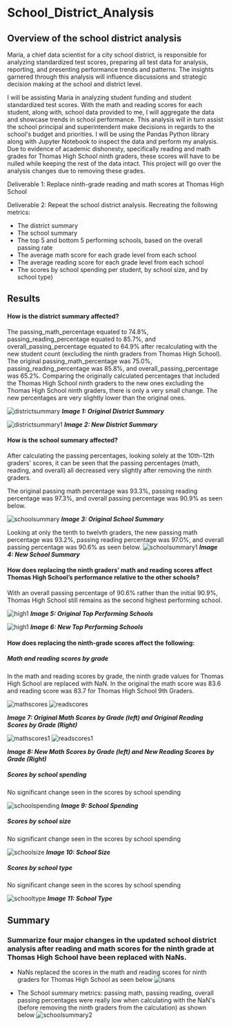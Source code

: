 # School_District_Analysis


## Overview of the school district analysis
Maria, a chief data scientist for a city school district, is responsible for analyzing standardized test scores, preparing all test data for analysis, reporting, and presenting performance trends and patterns. The insights garnered through this analysis will influence discussions and strategic decision making at the school and district level. 

I will be assisting Maria in analyzing student funding and student standardized test scores. With the math and reading scores for each student, along with, school data provided to me, I will aggregate the data and showcase trends in school performance. This analysis will in turn assist the school principal and superintendent make decisions in regards to the school's budget and priorities. I will be using the Pandas Python library along with Jupyter Notebook to inspect the data and perform my analysis. 
Due to evidence of academic dishonesty, specifically reading and math grades for Thomas High School ninth graders, these scores will have to be nulled while keeping the rest of the data intact. This project will go over the analysis changes due to removing these grades. 

Deliverable 1: Replace ninth-grade reading and math scores at Thomas High School

Deliverable 2: Repeat the school district analysis. Recreating the following metrics: 
- The district summary
- The school summary
- The top 5 and bottom 5 performing schools, based on the overall passing rate
- The average math score for each grade level from each school
- The average reading score for each grade level from each school
- The scores by school spending per student, by school size, and by school type)

## Results

#### How is the district summary affected?
The passing_math_percentage equated to 74.8%, passing_reading_percentage equated to 85.7%, and overall_passing_percentage equated to 64.9% after recalculating with the new student count (excluding the ninth graders from Thomas High School). 
The original passing_math_percentage was 75.0%, passing_reading_percentage was 85.8%, and overall_passing_percentage was 65.2%. 
Comparing the originally calculated percentages that included the Thomas High School ninth graders to the new ones excluding the Thomas High School ninth graders, there is only a very small change. The new percentages are very slightly lower than the original ones. 

 ![districtsummary](https://github.com/Soniaprogram/School_District_Analysis/blob/main/Images/1originalDistrictSummary.PNG)
 ***Image 1: Original District Summary***


 ![districtsummary1](https://github.com/Soniaprogram/School_District_Analysis/blob/main/Images/1DistrictSummary.PNG)
 ***Image 2: New District Summary***

#### How is the school summary affected?

After calculating the passing percentages, looking solely at the 10th-12th graders' scores, it can be seen that the passing percentages (math, reading, and overall) all decreased very slightly after removing the ninth graders. 

The original passing math percentage was 93.3%, passing reading percentage was 97.3%, and overall passing percentage was 90.9% as seen below.

 ![schoolsummary](https://github.com/Soniaprogram/School_District_Analysis/blob/main/Images/2origschoolsummarycropped.PNG)
 ***Image 3: Original School Summary***

Looking at only the tenth to twelvth graders, the new passing math percentage was 93.2%, passing reading percentage was 97.0%, and overall passing percentage was 90.6% as seen below.
![schoolsummary1](https://github.com/Soniaprogram/School_District_Analysis/blob/main/Images/2newschoolsummarycropped.PNG)
***Image 4: New School Summary***

#### How does replacing the ninth graders’ math and reading scores affect Thomas High School’s performance relative to the other schools?
With an overall passing percentage of 90.6% rather than the initial 90.9%, Thomas High School still remains as the second highest performing school.

![high1](https://github.com/Soniaprogram/School_District_Analysis/blob/main/Images/3originalhighschool.PNG)
***Image 5: Original Top Performing Schools***


![high1](https://github.com/Soniaprogram/School_District_Analysis/blob/main/Images/3newhighschool.PNG)
***Image 6: New Top Performing Schools***


#### How does replacing the ninth-grade scores affect the following:

##### Math and reading scores by grade
In the math and reading scores by grade, the ninth grade values for Thomas High School are replaced with NaN. In the original the math score was 83.6 and reading score was 83.7 for Thomas High School 9th Graders.

![mathscores](https://github.com/Soniaprogram/School_District_Analysis/blob/main/Images/4origmathscoresbygrade.PNG)
![readscores](https://github.com/Soniaprogram/School_District_Analysis/blob/main/Images/4origreadingscoresbygrade.PNG)

***Image 7: Original Math Scores by Grade (left) and Original Reading Scores by Grade (Right)***

![mathscores1](https://github.com/Soniaprogram/School_District_Analysis/blob/main/Images/4newmathscoresbygrade.PNG)
![readscores1](https://github.com/Soniaprogram/School_District_Analysis/blob/main/Images/4newreadingscoresbygrade.PNG)

***Image 8: New Math Scores by Grade (left) and New Reading Scores by Grade (Right)***

##### Scores by school spending
No significant change seen in the scores by school spending

![schoolspending](https://github.com/Soniaprogram/School_District_Analysis/blob/main/Images/5newscoresbyschoolspending.PNG)
***Image 9: School Spending***

##### Scores by school size
No significant change seen in the scores by school spending

![schoolsize](https://github.com/Soniaprogram/School_District_Analysis/blob/main/Images/6newscoresbyschoolsize.PNG)
***Image 10: School Size***

##### Scores by school type
No significant change seen in the scores by school spending

![schooltype](https://github.com/Soniaprogram/School_District_Analysis/blob/main/Images/7scoresbyschooltype.PNG)
***Image 11: School Type***

## Summary
### Summarize four major changes in the updated school district analysis after reading and math scores for the ninth grade at Thomas High School have been replaced with NaNs.
- NaNs replaced the scores in the math and reading scores for ninth graders for Thomas High School as seen below
![nans](https://github.com/Soniaprogram/School_District_Analysis/blob/main/Images/0NaN.PNG)

- The School summary metrics: passing math, passing reading, overall passing percentages were really low when calculating with the NaN's (before removing the ninth graders from the calculation) as shown below
![schoolsummary2](https://github.com/Soniaprogram/School_District_Analysis/blob/main/Images/8%20originalschoolsummarycropped.PNG)
